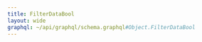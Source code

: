 ```yaml
---
title: FilterDataBool
layout: wide
graphql: ~/api/graphql/schema.graphql#Object.FilterDataBool
---
```


